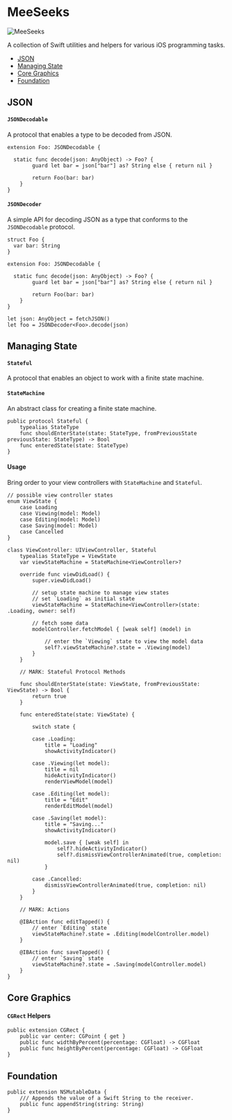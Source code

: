 # MeeSeeks

![MeeSeeks](https://raw.github.com/angelodipaolo/MeeSeeks/master/logo.png)

A collection of Swift utilities and helpers for various iOS programming tasks.

- [JSON](#json)
- [Managing State](#managing-state)
- [Core Graphics](#core-graphics)
- [Foundation](#foundation)

## JSON

#### `JSONDecodable`

A protocol that enables a type to be decoded from JSON.

```
extension Foo: JSONDecodable {

  static func decode(json: AnyObject) -> Foo? {
        guard let bar = json["bar"] as? String else { return nil }
        
        return Foo(bar: bar)
    }
}
```

#### `JSONDecoder`

A simple API for decoding JSON as a type that conforms to the `JSONDecodable` protocol.

```
struct Foo {
  var bar: String
}

extension Foo: JSONDecodable {

  static func decode(json: AnyObject) -> Foo? {
        guard let bar = json["bar"] as? String else { return nil }
        
        return Foo(bar: bar)
    }
}

let json: AnyObject = fetchJSON()
let foo = JSONDecoder<Foo>.decode(json)

```

## Managing State

#### `Stateful`

A protocol that enables an object to work with a finite state machine.


#### `StateMachine`

An abstract class for creating a finite state machine.

```
public protocol Stateful {
    typealias StateType
    func shouldEnterState(state: StateType, fromPreviousState previousState: StateType) -> Bool
    func enteredState(state: StateType)
}
```

#### Usage

Bring order to your view controllers with `StateMachine` and `Stateful`.

```
// possible view controller states
enum ViewState {
    case Loading
    case Viewing(model: Model)
    case Editing(model: Model)
    case Saving(model: Model)
    case Cancelled
}

class ViewController: UIViewController, Stateful
    typealias StateType = ViewState
    var viewStateMachine = StateMachine<ViewController>?

    override func viewDidLoad() {
        super.viewDidLoad()

        // setup state machine to manage view states
        // set `Loading` as initial state
        viewStateMachine = StateMachine<ViewController>(state: .Loading, owner: self)

        // fetch some data
        modelController.fetchModel { [weak self] (model) in
            
            // enter the `Viewing` state to view the model data
            self?.viewStateMachine?.state = .Viewing(model)
        }
    }

    // MARK: Stateful Protocol Methods

    func shouldEnterState(state: ViewState, fromPreviousState: ViewState) -> Bool {
        return true
    }

    func enteredState(state: ViewState) {
        
        switch state {

        case .Loading:
            title = "Loading"
            showActivityIndicator()

        case .Viewing(let model):
            title = nil
            hideActivityIndicator()
            renderViewModel(model)

        case .Editing(let model):
            title = "Edit"
            renderEditModel(model)
            
        case .Saving(let model):
            title = "Saving..."
            showActivityIndicator()

            model.save { [weak self] in
                self?.hideActivityIndicator()
                self?.dismissViewControllerAnimated(true, completion: nil)
            }
            
        case .Cancelled:
            dismissViewControllerAnimated(true, completion: nil)
        }
    }

    // MARK: Actions

    @IBAction func editTapped() {
        // enter `Editing` state
        viewStateMachine?.state = .Editing(modelController.model)
    }

    @IBAction func saveTapped() {
        // enter `Saving` state
        viewStateMachine?.state = .Saving(modelController.model)
    }
}
```

## Core Graphics

#### `CGRect` Helpers

```
public extension CGRect {
    public var center: CGPoint { get }
    public func widthByPercent(percentage: CGFloat) -> CGFloat
    public func heightByPercent(percentage: CGFloat) -> CGFloat
}
```

## Foundation

```
public extension NSMutableData {
    /// Appends the value of a Swift String to the receiver.
    public func appendString(string: String)
}
```
